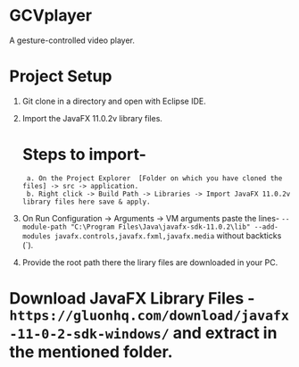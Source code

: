 # GCVplayer
A gesture-controlled video player.

# Project Setup

1. Git clone in a directory and open with Eclipse IDE.

2. Import the JavaFX 11.0.2v library files.
    # Steps to import-
        a. On the Project Explorer  [Folder on which you have cloned the files] -> src -> application.
        b. Right click -> Build Path -> Libraries -> Import JavaFX 11.0.2v library files here save & apply.

3. On Run Configuration -> Arguments -> VM arguments paste the lines- 
    `--module-path "C:\Program Files\Java\javafx-sdk-11.0.2\lib" --add-modules javafx.controls,javafx.fxml,javafx.media` without backticks (`).

4. Provide the root path there the lirary files are downloaded in your PC.

# Download JavaFX Library Files - `https://gluonhq.com/download/javafx-11-0-2-sdk-windows/` and extract in the mentioned folder.